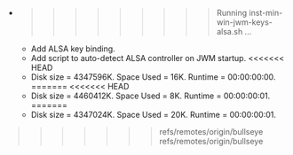 * >>>>>>>>> Running inst-min-win-jwm-keys-alsa.sh ...
  * Add ALSA key binding.
  * Add script to auto-detect ALSA controller on JWM startup.
<<<<<<< HEAD
  * Disk size = 4347596K. Space Used = 16K. Runtime = 00:00:00:00.
=======
<<<<<<< HEAD
  * Disk size = 4460412K. Space Used = 8K. Runtime = 00:00:00:01.
=======
  * Disk size = 4347024K. Space Used = 20K. Runtime = 00:00:00:01.
>>>>>>> refs/remotes/origin/bullseye
>>>>>>> refs/remotes/origin/bullseye
